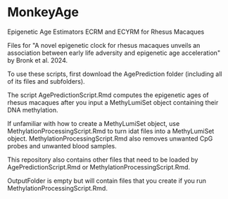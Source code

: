 # MonkeyAge
Epigenetic Age Estimators ECRM and ECYRM for Rhesus Macaques

Files for "A novel epigenetic clock for rhesus macaques unveils 
an association between early life adversity and epigenetic age acceleration"
by Bronk et al. 2024.


To use these scripts, first download the AgePrediction folder (including all of its files and subfolders).


The script AgePredictionScript.Rmd computes the epigenetic ages of rhesus macaques after you input a MethyLumiSet object containing their DNA methylation.

If unfamiliar with how to create a MethyLumiSet object, use MethylationProcessingScript.Rmd to turn idat files into a MethyLumiSet object. MethylationProcessingScript.Rmd also removes unwanted CpG probes and unwanted blood samples. 

This repository also contains other files that need to be loaded by AgePredictionScript.Rmd or MethylationProcessingScript.Rmd.

OutputFolder is empty but will contain files that you create if you run MethylationProcessingScript.Rmd.
